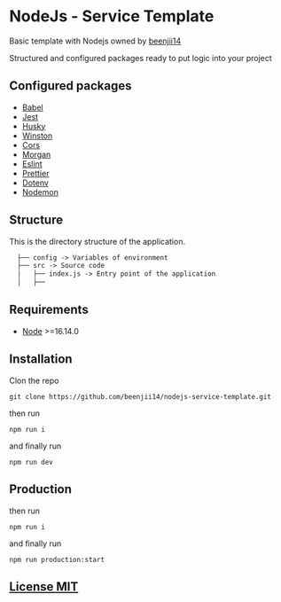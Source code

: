 # NodeJs - Service Template

Basic template with Nodejs owned by [beenjii14](https://github.com/beenjii14)

Structured and configured packages ready to put logic into your project

## Configured packages

- [Babel](https://babeljs.io/)
- [Jest](https://jestjs.io/)
- [Husky](https://typicode.github.io/husky/#/)
- [Winston](https://www.npmjs.com/package/winston)
- [Cors](https://www.npmjs.com/package/cors)
- [Morgan](https://www.npmjs.com/package/morgan)
- [Eslint](https://eslint.org/)
- [Prettier](https://prettier.io/)
- [Dotenv](https://www.npmjs.com/package/dotenv)
- [Nodemon](https://www.npmjs.com/package/nodemon)

## Structure

This is the directory structure of the application.

```txt
  ├── config -> Variables of environment
  ├── src -> Source code
  │   ├── index.js -> Entry point of the application
  │   ├── 
```

## Requirements

- [Node](https://nodejs.org/en/) >=16.14.0

## Installation

Clon the repo

`git clone https://github.com/beenjii14/nodejs-service-template.git`

then run

`npm run i`

and finally run

`npm run dev`

## Production

then run

`npm run i`

and finally run

`npm run production:start`

## [License MIT](LICENSE)
